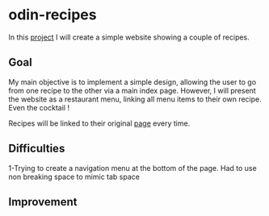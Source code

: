 # odin-recipes

In this [project](https://www.theodinproject.com/lessons/foundations-recipes) I will create a simple website showing a couple of recipes. 

## Goal
My main objective is to implement a simple design, allowing the user to go from one recipe to the other via a main index page.
However, I will present the website as a restaurant menu, linking all menu items to their own recipe. Even the cocktail !

Recipes will be linked to their original [page](https://www.allrecipes.com/) every time.

## Difficulties
1-Trying to create a navigation menu at the bottom of the page. Had to use non breaking space to mimic tab space
## Improvement